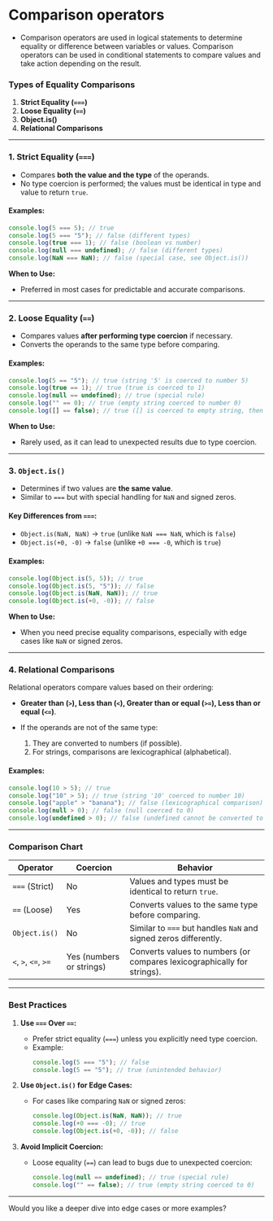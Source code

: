 # Comparison operators

- Comparison operators are used in logical statements to determine equality or difference between variables or values. Comparison operators can be used in conditional statements to compare values and take action depending on the result.

### **Types of Equality Comparisons**

1. **Strict Equality (`===`)**
2. **Loose Equality (`==`)**
3. **Object.is()**
4. **Relational Comparisons**

---

### **1. Strict Equality (`===`)**

- Compares **both the value and the type** of the operands.
- No type coercion is performed; the values must be identical in type and value to return `true`.

#### **Examples**:

```javascript
console.log(5 === 5); // true
console.log(5 === "5"); // false (different types)
console.log(true === 1); // false (boolean vs number)
console.log(null === undefined); // false (different types)
console.log(NaN === NaN); // false (special case, see Object.is())
```

**When to Use:**

- Preferred in most cases for predictable and accurate comparisons.

---

### **2. Loose Equality (`==`)**

- Compares values **after performing type coercion** if necessary.
- Converts the operands to the same type before comparing.

#### **Examples**:

```javascript
console.log(5 == "5"); // true (string '5' is coerced to number 5)
console.log(true == 1); // true (true is coerced to 1)
console.log(null == undefined); // true (special rule)
console.log("" == 0); // true (empty string coerced to number 0)
console.log([] == false); // true ([] is coerced to empty string, then 0)
```

**When to Use:**

- Rarely used, as it can lead to unexpected results due to type coercion.

---

### **3. `Object.is()`**

- Determines if two values are **the same value**.
- Similar to `===` but with special handling for `NaN` and signed zeros.

#### **Key Differences from `===`**:

- `Object.is(NaN, NaN)` → `true` (unlike `NaN === NaN`, which is `false`)
- `Object.is(+0, -0)` → `false` (unlike `+0 === -0`, which is `true`)

#### **Examples**:

```javascript
console.log(Object.is(5, 5)); // true
console.log(Object.is(5, "5")); // false
console.log(Object.is(NaN, NaN)); // true
console.log(Object.is(+0, -0)); // false
```

**When to Use:**

- When you need precise equality comparisons, especially with edge cases like `NaN` or signed zeros.

---

### **4. Relational Comparisons**

Relational operators compare values based on their ordering:

- **Greater than (`>`), Less than (`<`), Greater than or equal (`>=`), Less than or equal (`<=`)**.

- If the operands are not of the same type:
  1. They are converted to numbers (if possible).
  2. For strings, comparisons are lexicographical (alphabetical).

#### **Examples**:

```javascript
console.log(10 > 5); // true
console.log("10" > 5); // true (string '10' coerced to number 10)
console.log("apple" > "banana"); // false (lexicographical comparison)
console.log(null > 0); // false (null coerced to 0)
console.log(undefined > 0); // false (undefined cannot be converted to a number)
```

---

### **Comparison Chart**

| **Operator**         | **Coercion**             | **Behavior**                                                            |
| -------------------- | ------------------------ | ----------------------------------------------------------------------- |
| `===` (Strict)       | No                       | Values and types must be identical to return `true`.                    |
| `==` (Loose)         | Yes                      | Converts values to the same type before comparing.                      |
| `Object.is()`        | No                       | Similar to `===` but handles `NaN` and signed zeros differently.        |
| `<`, `>`, `<=`, `>=` | Yes (numbers or strings) | Converts values to numbers (or compares lexicographically for strings). |

---

### **Best Practices**

1. **Use `===` Over `==`:**

   - Prefer strict equality (`===`) unless you explicitly need type coercion.
   - Example:
     ```javascript
     console.log(5 === "5"); // false
     console.log(5 == "5"); // true (unintended behavior)
     ```

2. **Use `Object.is()` for Edge Cases:**

   - For cases like comparing `NaN` or signed zeros:
     ```javascript
     console.log(Object.is(NaN, NaN)); // true
     console.log(+0 === -0); // true
     console.log(Object.is(+0, -0)); // false
     ```

3. **Avoid Implicit Coercion:**
   - Loose equality (`==`) can lead to bugs due to unexpected coercion:
     ```javascript
     console.log(null == undefined); // true (special rule)
     console.log("" == false); // true (empty string coerced to 0)
     ```

---

Would you like a deeper dive into edge cases or more examples?
